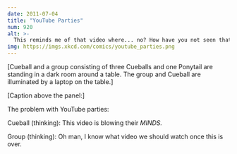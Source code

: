 ```yaml
---
date: 2011-07-04
title: "YouTube Parties"
num: 920
alt: >-
  This reminds me of that video where... no? How have you not seen that? Oh man, let me find it. No, it's ok, we can go back to your video later.
img: https://imgs.xkcd.com/comics/youtube_parties.png
---
```

[Cueball and a group consisting of three Cueballs and one Ponytail are standing in a dark room around a table. The group and Cueball are illuminated by a laptop on the table.]

[Caption above the panel:]

The problem with YouTube parties:

Cueball (thinking): This video is blowing their *MINDS.*

Group (thinking): Oh man, I know what video we should watch once this is over.